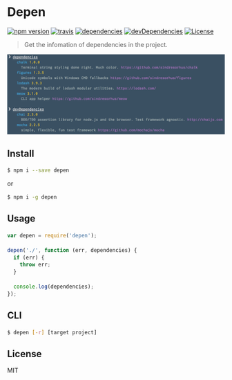 # Depen

[![npm version](http://img.shields.io/npm/v/depen.svg?style=flat-square)](https://www.npmjs.com/package/depen)
[![travis](http://img.shields.io/travis/makotot/depen.svg?style=flat-square)](https://travis-ci.org/makotot/depen)
[![dependencies](http://img.shields.io/david/makotot/depen.svg?style=flat-square)](https://github.com/makotot/depen)
[![devDependencies](http://img.shields.io/david/dev/makotot/depen.svg?style=flat-square)](https://github.com/makotot/depen)
[![License](http://img.shields.io/npm/l/depen.svg?style=flat-square)](https://github.com/makotot/depen)

> Get the infomation of dependencies in the project.

<img src="./screenshot.png" />

## Install

```sh
$ npm i --save depen
```
or
```sh
$ npm i -g depen
```

## Usage

```js
var depen = require('depen');

depen('./', function (err, dependencies) {
  if (err) {
    throw err;
  }

  console.log(dependencies);
});
```

## CLI

```sh
$ depen [-r] [target project]
```


## License

MIT
